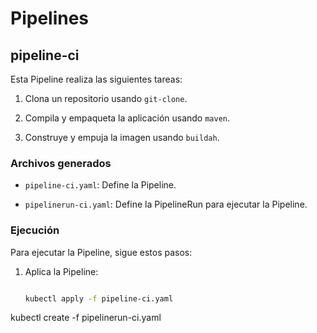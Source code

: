# Pipelines



## pipeline-ci

Esta Pipeline realiza las siguientes tareas:

1. Clona un repositorio usando `git-clone`.

2. Compila y empaqueta la aplicación usando `maven`.

3. Construye y empuja la imagen usando `buildah`.



### Archivos generados

- `pipeline-ci.yaml`: Define la Pipeline.

- `pipelinerun-ci.yaml`: Define la PipelineRun para ejecutar la Pipeline.



### Ejecución

Para ejecutar la Pipeline, sigue estos pasos:

1. Aplica la Pipeline:

   ```bash

   kubectl apply -f pipeline-ci.yaml

kubectl create -f pipelinerun-ci.yaml

